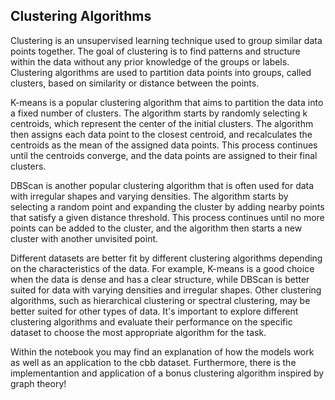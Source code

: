 ## Clustering Algorithms

Clustering is an unsupervised learning technique used to group similar data points together. The goal of clustering is to find patterns and structure within the data without any prior knowledge of the groups or labels. Clustering algorithms are used to partition data points into groups, called clusters, based on similarity or distance between the points.

K-means is a popular clustering algorithm that aims to partition the data into a fixed number of clusters. The algorithm starts by randomly selecting k centroids, which represent the center of the initial clusters. The algorithm then assigns each data point to the closest centroid, and recalculates the centroids as the mean of the assigned data points. This process continues until the centroids converge, and the data points are assigned to their final clusters.

DBScan is another popular clustering algorithm that is often used for data with irregular shapes and varying densities. The algorithm starts by selecting a random point and expanding the cluster by adding nearby points that satisfy a given distance threshold. This process continues until no more points can be added to the cluster, and the algorithm then starts a new cluster with another unvisited point.

Different datasets are better fit by different clustering algorithms depending on the characteristics of the data. For example, K-means is a good choice when the data is dense and has a clear structure, while DBScan is better suited for data with varying densities and irregular shapes. Other clustering algorithms, such as hierarchical clustering or spectral clustering, may be better suited for other types of data. It's important to explore different clustering algorithms and evaluate their performance on the specific dataset to choose the most appropriate algorithm for the task.

Within the notebook you may find an explanation of how the models work as well as an application to the cbb dataset. Furthermore, there is the implementantion and application of a bonus clustering algorithm inspired by graph theory!
